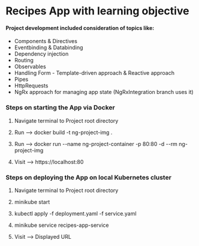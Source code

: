 # Recipes App with learning objective

#### Project development included consideration of topics like:

* Components & Directives
* Eventbinding & Databinding
* Dependency injection
* Routing
* Observables
* Handling Form - Template-driven approach & Reactive approach
* Pipes
* HttpRequests
* NgRx approach for managing app state (NgRxIntegration branch uses it)


### Steps on starting the App via Docker

1. Navigate terminal to Project root directory

2. Run --> docker build -t ng-project-img .

3. Run --> docker run --name ng-project-container -p 80:80 -d --rm ng-project-img

4. Visit --> https://localhost:80


### Steps on deploying the App on local Kubernetes cluster

1. Navigate terminal to Project root directory

2. minikube start

3. kubectl apply -f deployment.yaml -f service.yaml

4. minikube service recipes-app-service

5. Visit --> Displayed URL
